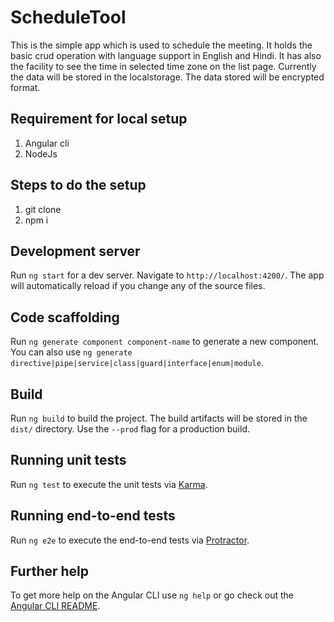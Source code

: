 # ScheduleTool

This is the simple app which is used to schedule the meeting. It holds the basic crud operation with language support in English and Hindi. It has also the facility to see the time in selected time zone on the list page. Currently the data will be stored in the localstorage. The data stored will be encrypted format. 

## Requirement for local setup
1. Angular cli
2. NodeJs


## Steps to do the setup
1. git clone
2. npm i

## Development server

Run `ng start` for a dev server. Navigate to `http://localhost:4200/`. The app will automatically reload if you change any of the source files.

## Code scaffolding

Run `ng generate component component-name` to generate a new component. You can also use `ng generate directive|pipe|service|class|guard|interface|enum|module`.

## Build

Run `ng build` to build the project. The build artifacts will be stored in the `dist/` directory. Use the `--prod` flag for a production build.

## Running unit tests

Run `ng test` to execute the unit tests via [Karma](https://karma-runner.github.io).

## Running end-to-end tests

Run `ng e2e` to execute the end-to-end tests via [Protractor](http://www.protractortest.org/).

## Further help

To get more help on the Angular CLI use `ng help` or go check out the [Angular CLI README](https://github.com/angular/angular-cli/blob/master/README.md).
